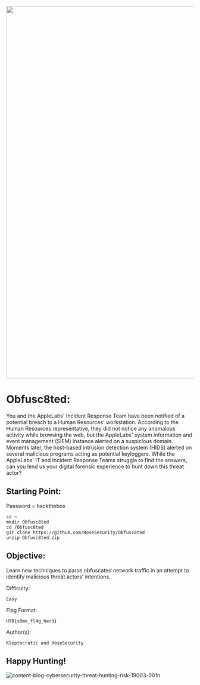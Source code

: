 <img src="https://user-images.githubusercontent.com/72598486/143733814-fa1960d3-0366-4061-9912-51bfb91b1abc.png" width="1000">


# Obfusc8ted:

You and the AppleLabs' Incident Response Team have been notified of a potential breach to a Human Resources' workstation. According to the Human Resources representative, they did not notice any anomalous activity while browsing the web, but the AppleLabs' system information and event management (SIEM) instance alerted on a suspicious domain. Moments later, the host-based intrusion detection system (HIDS) alerted on several malicious programs acting as potential keyloggers. While the AppleLabs' IT and Incident Response Teams struggle to find the answers, can you lend us your digital forensic experience to hunt down this threat actor?

## Starting Point:

Password = hackthebox

```
cd ~
mkdir Obfusc8ted
cd /Obfusc8ted
git clone https://github.com/RoseSecurity/Obfusc8ted
unzip Obfusc8ted.zip
```

## Objective:

Learn new techniques to parse obfuscated network traffic in an attempt to identify malicious threat actors' intentions.

Difficulty: 

```
Easy
```

Flag Format:

```
HTB{s0me_fl4g_her3}
```

Author(s): 

```
Kleptocratic and RoseSecurity
```

## Happy Hunting!

![content-blog-cybersecurity-threat-hunting-risk-19003-001n](https://user-images.githubusercontent.com/72598486/143734115-394cb6a1-37c6-4f65-82e4-b57a31fb6ad3.jpg)

